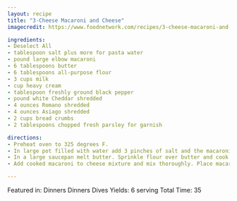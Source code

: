 ```yaml
---
layout: recipe
title: "3-Cheese Macaroni and Cheese"
imagecredit: https://www.foodnetwork.com/recipes/3-cheese-macaroni-and-cheese-recipe--48199

ingredients:
- Deselect All
- tablespoon salt plus more for pasta water
- pound large elbow macaroni
- 6 tablespoons butter
- 6 tablespoons all-purpose flour
- 3 cups milk
- cup heavy cream
- tablespoon freshly ground black pepper
- pound white Cheddar shredded
- 4 ounces Romano shredded
- 4 ounces Asiago shredded
- 2 cups bread crumbs 
- 2 tablespoons chopped fresh parsley for garnish

directions:
- Preheat oven to 325 degrees F.
- In large pot filled with water add 3 pinches of salt and the macaroni and place over high heat. Bring to a boil and let cook until al dente about 8 minutes. Drain. Set aside.
- In a large saucepan melt butter. Sprinkle flour over butter and cook 2 to 3 minutes on medium heat whisking until a roux or paste forms. Add cold milk and whisk vigorously until dissolved. Cook sauce on medium-low heat until thick and bubbly. Add heavy cream all cheeses 1 tablespoon of salt and 1 tablespoon pepper. Cook until cheeses are fully melted stirring occasionally.
- Add cooked macaroni to cheese mixture and mix thoroughly. Place macaroni mixture in a 13 by 9 baking dish and top with breadcrumbs. Place in the oven and bake for 12 to 15 minutes or until golden brown. Top with fresh parsley and serve.

---
```


Featured in: Dinners Dinners Dives
Yields: 6 serving
Total Time: 35
